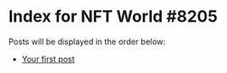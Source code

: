 # Index for NFT World #8205
Posts will be displayed in the order below:

- [Your first post](./001-first.md)

